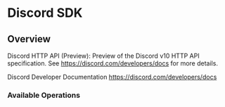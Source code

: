 # Discord SDK


## Overview

Discord HTTP API (Preview): Preview of the Discord v10 HTTP API specification. See https://discord.com/developers/docs for more details.

Discord Developer Documentation
<https://discord.com/developers/docs>
### Available Operations

